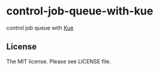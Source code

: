 # control-job-queue-with-kue

control job queue with [Kue](http://automattic.github.io/kue/)

## License

The MIT license. Please see LICENSE file.
